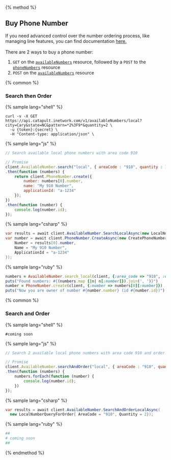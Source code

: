 {% method %}

## Buy Phone Number
If you need advanced control over the number ordering process, like managing line features, you can find documentation <a href="#">here.</a><br><br>
There are 2 ways to buy a phone number:
1. <code class="get">GET</code> on the [`availableNumbers`](http://dev.bandwidth.com/ap-docs/methods/availableNumbers/getAvailableNumbersLocal.html) resource, followed by a <code class="post">POST</code> to the [`phoneNumbers`](http://dev.bandwidth.com/ap-docs/methods/phoneNumbers/postPhoneNumbers.html) resource
2. <code class="post">POST</code> on the [`availableNumbers`](http://dev.bandwidth.com/ap-docs/methods/phoneNumbers/postPhoneNumbers.html) resource

{% common %}
### Search then Order

{% sample lang="shell" %}

```shell
curl -v -X GET  https://api.catapult.inetwork.com/v1/availableNumbers/local?city=Cary&state=NC&pattern=*2%3F9*&quantity=2 \
  -u {token}:{secret} \
  -H "Content-type: application/json" \
```

{% sample lang="js" %}

```js
// Search available local phone numbers with area code 910

// Promise
client.AvailableNumber.search("local", { areaCode : "910", quantity : 1 })
.then(function (numbers) {
	return client.PhoneNumber.create({
		number: numbers[0].number,
		name: "My 910 Number",
		applicationId: "a-1234"
	});
})
.then(function (number) {
	console.log(number.id);
});
```

{% sample lang="csharp" %}

```csharp
var results = await client.AvailableNumber.SearchLocalAsync(new LocalNumberQuery{ AreaCode = "910", Quantity = 1});
var number = await client.PhoneNumber.CreateAsync(new CreatePhoneNumberData {
	Number = results[0].number,
	Name = "My 910 Number",
	ApplicationId = "a-1234"
});
```

{% sample lang="ruby" %}

```ruby
numbers = AvailableNumber.search_local(client, {:area_code => "910", :quantity => 1})
puts("Found numbers: #{(numbers.map {|n| n[:number]}).join(', ')}")
number = PhoneNumber.create(client, {:number => numbers[0][:number]})
puts("Now you are owner of number #{number.number} (id #{number.id})")
```
{% common %}
### Search and Order

{% sample lang="shell" %}
```shell
#coming soon
```

{% sample lang="js" %}

```js
// Search 2 available local phone numbers with area code 910 and order them

// Promise
client.AvailableNumber.searchAndOrder("local", { areaCode : "910", quantity : 2 })
.then(function (numbers) {
	numbers.forEach(function (number) {
		console.log(number.id);
	})
});
```

{% sample lang="csharp" %}

```csharp
var results = await client.AvailableNumber.SearchAndOrderLocalAsync(
  new LocalNumberQueryForOrder{ AreaCode = "910", Quantity = 2});
```

{% sample lang="ruby" %}
```ruby
##
# coming soon
##
```

{% endmethod %}
